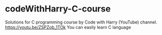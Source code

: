 # codeWithHarry-C-course
Solutions for C programming course by Code with Harry (YouTube) channel. https://youtu.be/ZSPZob_1TOk
You can easily learn C language
